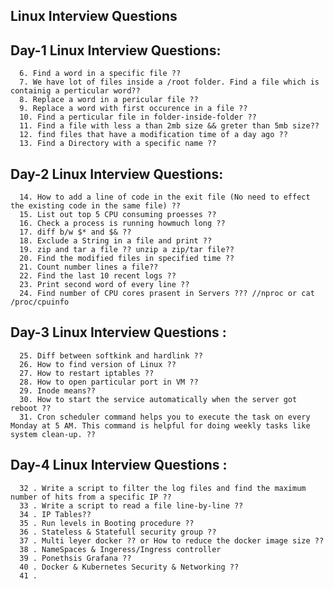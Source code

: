 ## Linux Interview Questions


Day-1 Linux Interview Questions:
---------------------------------

      6. Find a word in a specific file ??
      7. We have lot of files inside a /root folder. Find a file which is containig a perticular word??
      8. Replace a word in a pericular file ??
      9. Replace a word with first occurence in a file ??
      10. Find a perticular file in folder-inside-folder ??
      11. Find a file with less a than 2mb size && greter than 5mb size??
      12. find files that have a modification time of a day ago ??
      13. Find a Directory with a specific name ??

Day-2 Linux Interview Questions:
----------------------------------

      14. How to add a line of code in the exit file (No need to effect the existing code in the same file) ?? 
      15. List out top 5 CPU consuming proesses ??
      16. Check a process is running howmuch long ??
      17. diff b/w $* and $& ??
      18. Exclude a String in a file and print ??
      19. zip and tar a file ?? unzip a zip/tar file??
      20. Find the modified files in specified time ??
      21. Count number lines a file??
      22. Find the last 10 recent logs ??
      23. Print second word of every line ??
      24. Find number of CPU cores prasent in Servers ??? //nproc or cat /proc/cpuinfo
      
Day-3 Linux Interview Questions : 
-------------------------------------

      25. Diff between softkink and hardlink ??
      26. How to find version of Linux ??
      27. How to restart iptables ??
      28. How to open particular port in VM ??
      29. Inode means??
      30. How to start the service automatically when the server got reboot ??
      31. Cron scheduler command helps you to execute the task on every Monday at 5 AM. This command is helpful for doing weekly tasks like system clean-up. ??

Day-4 Linux Interview Questions :
---------------------------------------

      32 . Write a script to filter the log files and find the maximum number of hits from a specific IP ??
      33 . Write a script to read a file line-by-line ??
      34 . IP Tables??
      35 . Run levels in Booting procedure ??
      36 . Stateless & Statefull security group ??
      37 . Multi leyer docker ?? or How to reduce the docker image size ??
      38 . NameSpaces & Ingeress/Ingress controller
      39 . Ponethsis Grafana ??
      40 . Docker & Kubernetes Security & Networking ??
      41 . 
      
